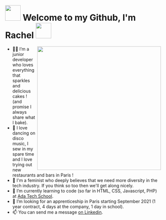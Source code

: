 # <img src="https://media.giphy.com/media/dkQ1CRCVHUaBi/giphy.gif" width="50"> Welcome to my Github, I'm Rachel <img src="https://media.giphy.com/media/dkQ1CRCVHUaBi/giphy.gif" width="50">
<img align='right' src="https://media.giphy.com/media/F7yLXA5fJ5sLC/giphy.gif" width="400">


- 👩‍💻 I’m a junior developer who loves everything that sparkles and delicious cakes ! (and promise I always share what I bake).
- 💃 I love dancing on disco music, I sew in my spare time and I love trying out new restaurants and bars in Paris ! 
- 💪 I'm a feminist who deeply believes that we need more diversity in the tech industry. If you think so too then we'll get along nicely.
- 🌱 I’m currently learning to code (so far in HTML, CSS, Javascript, PHP) at <a href="https://adatechschool.fr/"> Ada Tech School</a>.
- 💞️ I’m looking for an apprenticeship in Paris starting September 2021 (1 year contract, 4 days at the company, 1 day in school).
- 📫 You can send me a message <a href="https://www.linkedin.com/in/rachel-bouhier/">on Linkedin</a>.

<!---
rachelbouhier/rachelbouhier is a ✨ special ✨ repository because its `README.md` (this file) appears on your GitHub profile.
You can click the Preview link to take a look at your changes.

I'm currently a Front-End Engineer at [OpenClassrooms](https://openclassrooms.com/en).  
And also President, Editor-in-Chief and Developper at [Game'Her](https://gameher.fr/).  
And the Founder of [Koala](https://meetkoala.netlify.app/en).

- 🔭 I’m currently working at [OpenClassrooms](https://openclassrooms.com/en)
- 💭 You can help us by working on [Game'Her](https://github.com/Noelierx/GameHer)
- 🎓 I have a master degree "Head of digital strategy and innovation" at [Ecole Multimédia](https://www.ecole-multimedia.com/)
- 🎓 I have a bachelor degree "Digital Project Management" with a major in web and mobile Development at [EEMI](https://www.eemi.com/)
- 💬 Ask me about Gender Diversity, Esport, Tech, Video Games
- 📫 How to reach me: <a href="https://linktr.ee/noelie.rx">on this link</a>

<p align="left"><a href="https://twitter.com/noelie_roux"><img src="https://img.shields.io/twitter/follow/noelie_roux?label=Twitter&style=social" alt="Twitter"></a> </p>
--->

